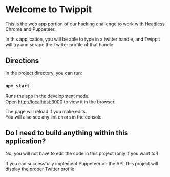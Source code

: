 # Welcome to Twippit

This is the web app portion of our hacking challenge to work with Headless Chrome and Puppeteer.

In this application, you will be able to type in a twitter handle, and Twippit will try and scrape the Twitter profile of that handle

## Directions

In the project directory, you can run:

### `npm start`

Runs the app in the development mode.\
Open [http://localhost:3000](http://localhost:3000) to view it in the browser.

The page will reload if you make edits.\
You will also see any lint errors in the console.

## Do I need to build anything within this application?

No, you will not have to edit the code in this project (only if you want to!).

If you can successfully implement Puppeteer on the API, this project will display the proper Twitter profile
